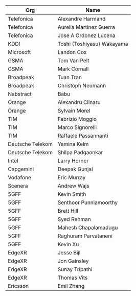 | Org                    | Name                                                |
| -----------------------| ----------------------------------------------------|
| Telefonica | Alexandre Harmand |
| Telefonica | Aurelia Martinez Guerra |
| Telefonica | Jose A Ordonez Lucena |
| KDDI | Toshi (Toshiyasu) Wakayama |
| Microsoft | Landon Cox |
| GSMA | Tom Van Pelt |
| GSMA | Mark Cornall |
| Broadpeak  | Tuan Tran |
| Broadpeak | Christoph Neumann |
| Nabstract | Babu |
| Orange | Alexandru Ciinaru |
| Orange | Sylvain Morel |
| TIM | Fabrizio Moggio |
| TIM | Marco Signorelli |
| TIM | Raffaele Passannanti | 
| Deutsche Telekom | Yamina Kelm |
| Deutsche Telekom | Shilpa Padgaonkar |
| Intel | Larry Horner | 
| Capgemini | Deepak Gunjal |
| Vodafone | Eric Murray |
| Scenera | Andrew Wajs|
| 5GFF| Kevin Smith |
| 5GFF | Senthoor Punniamoorthy |
| 5GFF | Brett Hill |
| 5GFF | Syed Rehman |
| 5GFF | Mahesh Chapalamadugu |
| 5GFF | Raghuram Parvataneni |
| 5GFF | Kevin Xu |
| EdgeXR | Jesse Bijl |
| EdgeXR | Jon Gainsley |
| EdgeXR | Sunay Tripathi |
| EdgeXR | Thomas Vits |
| Ericsson | Emil Zhang |
